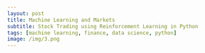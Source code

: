 ```yaml
---
layout: post
title: Machine Learning and Markets
subtitle: Stock Trading using Reinforcement Learning in Python
tags: [machine learning, finance, data science, python]
image: /img/3.png
---
```

